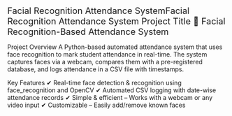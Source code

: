 <style>
.increase-font {
    font-size: 20px;
}
</style>
<span class="increase-font">Facial Recognition Attendance System<span>Facial Recognition Attendance System
Project Title
📌 Facial Recognition-Based Attendance System

Project Overview
A Python-based automated attendance system that uses face recognition to mark student attendance in real-time. The system captures faces via a webcam, compares them with a pre-registered database, and logs attendance in a CSV file with timestamps.

Key Features
✔ Real-time face detection & recognition using face_recognition and OpenCV
✔ Automated CSV logging with date-wise attendance records
✔ Simple & efficient – Works with a webcam or any video input
✔ Customizable – Easily add/remove known faces

